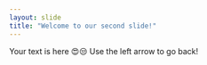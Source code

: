 ```yaml
---
layout: slide
title: "Welcome to our second slide!"
---
```

Your text is here 😍😒
Use the left arrow to go back!
